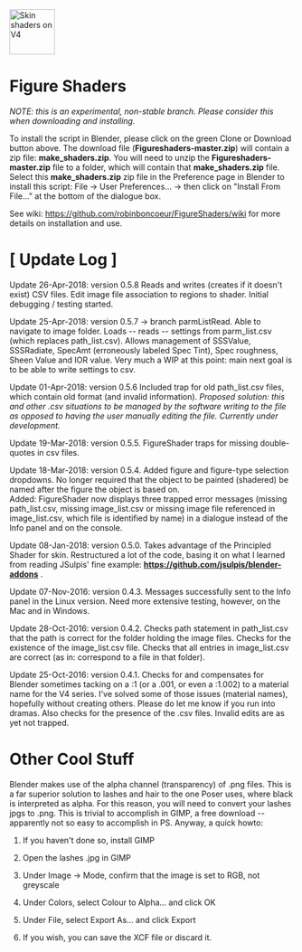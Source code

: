 <img style="width: 80px;" src="http://www.tightbytes.com/Blender/SeaChange.jpg" alt="Skin shaders on V4"/>

# Figure Shaders

*NOTE: this is an experimental, non-stable branch. Please consider this when downloading and installing.*

To install the script in Blender, please click on the green Clone or Download button above. The download file (**Figureshaders-master.zip**) will contain a zip file: **make_shaders.zip**. You will need to unzip the **Figureshaders-master.zip** file to a folder, which will contain that **make_shaders.zip** file. Select this **make_shaders.zip** zip file in the Preference page in Blender to install this script:
File -> User Preferences... -> then click on "Install From File..." at the bottom of the dialogue box.

See wiki:
https://github.com/robinboncoeur/FigureShaders/wiki
for more details on installation and use.

# [ Update Log ]
Update 26-Apr-2018: version 0.5.8 Reads and writes (creates if it doesn't exist) CSV files. Edit image file association to regions to shader. Initial debugging / testing started.

Update 25-Apr-2018: version 0.5.7 -> branch parmListRead. Able to navigate to image folder. Loads -- reads -- settings from parm_list.csv (which replaces path_list.csv). Allows management of SSSValue, SSSRadiate, SpecAmt (erroneously labeled Spec Tint), Spec roughness, Sheen Value and IOR value. Very much a WIP at this point: main next goal is to be able to write settings to csv.

Update 01-Apr-2018: version 0.5.6 Included trap for old path_list.csv files, which contain old format (and invalid information). *Proposed solution: this and other .csv situations to be managed by the software writing to the file as opposed to having the user manually editing the file. Currently under development.*

Update 19-Mar-2018: version 0.5.5. FigureShader traps for missing double-quotes in csv files.

Update 18-Mar-2018: version 0.5.4. 
Added figure and figure-type selection dropdowns. No longer required that the object to be painted (shadered) be named after the figure the object is based on.  
Added: FigureShader now displays three trapped error messages (missing path_list.csv, missing image_list.csv or missing image file referenced in image_list.csv, which file is identified by name) in a dialogue instead of the Info panel and on the console.  

Update 08-Jan-2018: version 0.5.0. Takes advantage of the Principled Shader for skin. Restructured a lot of the code, basing it on what I learned from reading JSulpis' fine example: __https://github.com/jsulpis/blender-addons__ . 

Update 07-Nov-2016: version 0.4.3. Messages successfully sent to the Info panel in the Linux version. Need more extensive testing, however, on the Mac and in Windows.

Update 28-Oct-2016: version 0.4.2. Checks path statement in path_list.csv that the path is correct for the folder holding the image files. Checks for the existence of the image_list.csv file. Checks that all entries in image_list.csv are correct (as in: correspond to a file in that folder).

Update 25-Oct-2016: version 0.4.1. Checks for and compensates for Blender sometimes tacking on a :1 (or a .001, or even a :1.002) to a material name for the V4 series. I've solved some of those issues (material names), hopefully without creating others. Please do let me know if you run into dramas. Also checks for the presence of the .csv files. Invalid edits are as yet not trapped.


# Other Cool Stuff

Blender makes use of the alpha channel (transparency) of .png files. This is a far superior solution to lashes and hair to the one Poser uses, where black is interpreted as alpha. For this reason, you will need to convert your lashes jpgs to .png. This is trivial to accomplish in GIMP, a free download -- apparently not so easy to accomplish in PS. Anyway, a quick howto:

   1. If you haven't done so, install GIMP

   2. Open the lashes .jpg in GIMP

   3. Under Image -> Mode, confirm that the image is set to RGB, not greyscale

   4. Under Colors, select Colour to Alpha... and click OK  

   5. Under File, select Export As...  and click Export

   6. If you wish, you can save the XCF file or discard it.


